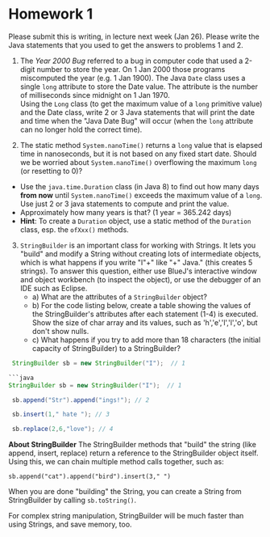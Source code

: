 # Homework 1

Please submit this is writing, in lecture next week (Jan 26).
Please write the Java statements that you used to get the answers to problems 1 and 2.

1. The *Year 2000 Bug* referred to a bug in computer code that used a 2-digit number to store the year.  On 1 Jan 2000 those programs miscomputed the year (e.g. 1 Jan 1900).  The Java `Date` class uses a single `long` attribute to store the Date value.  The attribute is the number of milliseconds since midnight on 1 Jan 1970.  
 Using the `Long` class (to get the maximum value of a `long` primitive value) and the Date class, write 2 or 3 Java statements that will print the date and time when the "Java Date Bug" will occur (when the `long` attribute can no longer hold the correct time).

2. The static method `System.nanoTime()` returns a `long` value that is elapsed time in nanoseconds, but it is not based on any fixed start date.
Should we be worried about `System.nanoTime()` overflowing the maximum `long` (or resetting to 0)?    
  * Use the `java.time.Duration` class (in Java 8) to find out how many days **from now** until `System.nanoTime()` exceeds the maximum value of a `long`.  Use just 2 or 3 java statements to compute and print the value.
  * Approximately how many years is that? (1 year = 365.242 days)
  * **Hint**: To create a `Duration` object, use a static method of the `Duration` class, esp. the `ofXxx()` methods.

3. `StringBuilder` is an important class for working with Strings. It lets you "build" and modify a String without creating lots of intermediate objects, which is what happens if you write "I"+" like "+" Java." (this creates 5 strings).
To answer this question, either use BlueJ's interactive window and object workbench (to inspect the object), or use the debugger of an IDE such as Eclipse.
    * a) What are the attributes of a `StringBuilder` object?
    * b) For the code listing below, create a table showing the values of the StringBuilder's attributes after each statement (1-4) is executed. Show the size of char array and its values, such as 'h','e','l','l','o', but don't show nulls.
    * c) What happens if you try to add more than 18 characters (the initial capacity of StringBuilder) to a StringBuilder?
```java
 StringBuilder sb = new StringBuilder("I");  // 1

```java
StringBuilder sb = new StringBuilder("I");  // 1

 sb.append("Str").append("ings!"); // 2

 sb.insert(1," hate "); // 3

 sb.replace(2,6,"love"); // 4
```

**About StringBuilder**
The StringBuilder methods that "build" the string (like append, insert, replace) return a reference to the StringBuilder object itself. Using this, we can chain multiple method calls together, such as:
```
sb.append("cat").append("bird").insert(3," ")
```  
When you are done "building" the String, you can create a String from StringBuilder by calling `sb.toString()`.

For complex string manipulation, StringBuilder will be much faster than using Strings, and save memory, too.
